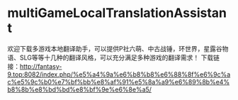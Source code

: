 # multiGameLocalTranslationAssistant
欢迎下载多游戏本地翻译助手，可以提供P社六萌、中古战锤，环世界，星露谷物语、SLG等等十几种的翻译风格，可以充分满足多种游戏的翻译需求！
下载链接：http://fantasy-9.top:8082/index.php/%e5%a4%9a%e6%b8%b8%e6%88%8f%e6%9c%ac%e5%9c%b0%e7%bf%bb%e8%af%91%e5%8a%a9%e6%89%8b%e4%b8%8b%e8%bd%bd%e8%bf%9e%e6%8e%a5/
